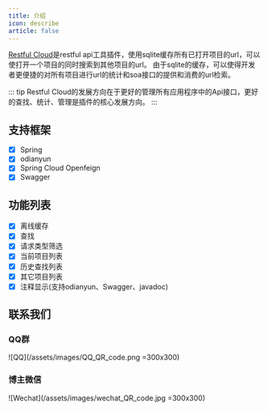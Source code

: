 ```yaml
---
title: 介绍
icon: describe
article: false
---
```

[Restful Cloud](https://plugins.jetbrains.com/plugin/18885-restful-cloud)是restful api工具插件，使用sqlite缓存所有已打开项目的url，可以使打开一个项目的同时搜索到其他项目的url。
由于sqlite的缓存，可以使得开发者更便捷的对所有项目进行url的统计和soa接口的提供和消费的url检索。

::: tip
Restful Cloud的发展方向在于更好的管理所有应用程序中的Api接口，更好的查找、统计、管理是插件的核心发展方向。
:::
## 支持框架
- [x] Spring
- [x] odianyun
- [x] Spring Cloud Openfeign
- [x] Swagger
## 功能列表
- [x] 离线缓存
- [x] 查找
- [x] 请求类型筛选
- [x] 当前项目列表
- [x] 历史查找列表
- [x] 其它项目列表
- [x] 注释显示(支持odianyun、Swagger、javadoc)

## 联系我们
### QQ群
![QQ](/assets/images/QQ_QR_code.png   =300x300)
### 博主微信
![Wechat](/assets/images/wechat_QR_code.jpg =300x300)


